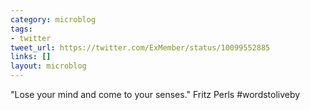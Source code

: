 ```yaml
---
category: microblog
tags:
- twitter
tweet_url: https://twitter.com/ExMember/status/10099552885
links: []
layout: microblog
---
```

"Lose your mind and come to your senses." Fritz Perls #wordstoliveby
